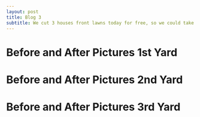 ```yaml
---
layout: post
title: Blog 3
subtitle: We cut 3 houses front lawns today for free, so we could take before and after pics of our work.
---
```

# **Before and After Pictures 1st Yard**



# **Before and After Pictures 2nd Yard**


# **Before and After Pictures 3rd Yard**


